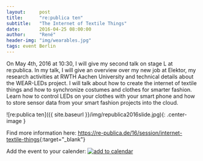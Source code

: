 ```yaml
---
layout:     post
title:      "re:publica ten"
subtitle:   "The Internet of Textile Things"
date:       2016-04-25 08:00:00
author:     "René"
header-img: "img/wearables.jpg"
tags: event Berlin
---
```

On May 4th, 2016 at 10:30, I will give my second talk on stage L at re:publica. In my talk, I will give an overview over my new job at Elektor, my research activities at RWTH Aachen University and technical details about the WEAR-LEDs project. I will talk about how to create the internet of textile things and how to synchronize costumes and clothes for smarter fashion. Learn how to control LEDs on your clothes with your smart phone and how to store sensor data from your smart fashion projects into the cloud.

![re:publica ten]({{ site.baseurl }}/img/republica2016slide.jpg){: .center-image }

Find more information here: 
<https://re-publica.de/16/session/internet-textile-things>{:target="_blank"}

Add the event to your calender: 
[![add to calendar](https://re-publica.de/sites/all/modules/date_ical/images/ical-feed-icon-34x14.png)](https://re-publica.de/schedule/session/7893/rp-item.ics) 
